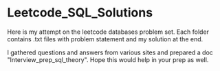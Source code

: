 # Leetcode_SQL_Solutions


Here is my attempt on the leetcode databases problem set.
Each folder contains .txt files with problem statement and my solution at the end.

I gathered questions and answers from various sites and prepared a doc "Interview_prep_sql_theory". Hope this would help in your prep as well.

